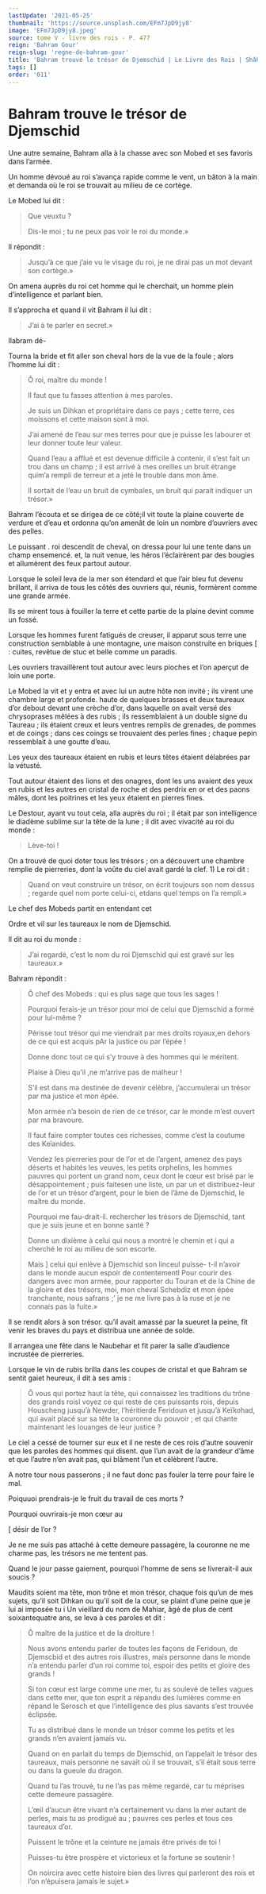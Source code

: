 ```yaml
---
lastUpdate: '2021-05-25'
thumbnail: 'https://source.unsplash.com/EFm7JpD9jy8'
image: 'EFm7JpD9jy8.jpeg'
source: tome V - livre des rois - P. 477
reign: 'Bahram Gour'
reign-slug: 'regne-de-bahram-gour'
title: 'Bahram trouve le trésor de Djemschid | Le Livre des Rois | Shâhnâmeh'
tags: []
order: '011'
---
```


# Bahram trouve le trésor de Djemschid

Une autre semaine, Bahram alla à la chasse avec son Mobed et ses favoris dans l’armée.

Un homme dévoué au roi s’avança rapide comme le vent, un bâton à la main et demanda où le roi se trouvait au milieu de ce cortège.

Le Mobed lui dit :

> Que veuxtu ?
>
> Dis-le moi ; tu ne peux pas voir le roi du monde.»

Il répondit :

> Jusqu’à ce que j’aie vu le visage du roi, je ne dirai pas un mot devant son cortège.»

On amena auprès du roi cet homme qui le cherchait, un homme plein d’intelligence et parlant bien.

Il s’approcha et quand il vit Bahram il lui dit :

> J’ai à te parler en secret.»

Ilabram dé-

Tourna la bride et fit aller son cheval hors de la vue de la foule ; alors l’homme lui dit :

> Ô roi, maître du monde !
>
> Il faut que tu fasses attention à mes paroles.
>
> Je suis un Dihkan et propriétaire dans ce pays ; cette terre, ces moissons et cette maison sont à moi.
>
> J’ai amené de l’eau sur mes terres pour que je puisse les labourer et leur donner toute leur valeur.
>
> Quand l’eau a afflué et est devenue difficile à contenir, il s’est fait un trou dans un champ ; il est arrivé à mes oreilles un bruit étrange quim’a rempli de terreur et a jeté le trouble dans mon âme.
>
> Il sortait de l’eau un bruit de cymbales, un bruit qui parait indiquer un trésor.»

Bahram l’écouta et se dirigea de ce côté;il vit toute la plaine couverte de verdure et d’eau et ordonna qu’on amenât de loin un nombre d’ouvriers avec des pelles.

Le puissant . roi descendit de cheval, on dressa pour lui une tente dans un champ ensemencé. et, la nuit venue, les héros l’éclairèrent par des bougies et allumèrent des feux partout autour.

Lorsque le soleil leva de la mer son étendard et que l’air bleu fut devenu brillant, il arriva de tous les côtés des ouvriers qui, réunis, formèrent comme une grande armée.

Ils se mirent tous à fouiller la terre et cette partie de la plaine devint comme un fossé.

Lorsque les hommes furent fatigués de creuser, il apparut sous terre une construction semblable à une montagne, une maison construite en briques [ : cuites, revêtue de stuc et belle comme un paradis.

Les ouvriers travaillèrent tout autour avec leurs pioches et l’on aperçut de loin une porte.

Le Mobed la vit et y entra et avec lui un autre hôte non invité ; ils virent une chambre large et profonde. haute de quelques brasses et deux taureaux d’or debout devant une crèche d’or, dans laquelle on avait versé des chrysoprases mêlées à des rubis ; ils ressemblaient à un double signe du Taureau ; ils étaient creux et leurs ventres remplis de grenades, de pommes et de coings ; dans ces coings se trouvaient des perles fines ; chaque pepin ressemblait à une goutte d’eau.

Les yeux des taureaux étaient en rubis et leurs têtes étaient délabrées par la vétusté.

Tout autour étaient des lions et des onagres, dont les uns avaient des yeux en rubis et les autres en cristal de roche et des perdrix en or et des paons mâles, dont les poitrines et les yeux étaient en pierres fines.

Le Destour, ayant vu tout cela, alla auprès du roi ; il était par son intelligence le diadème sublime sur la tête de la lune ; il dit avec vivacité au roi du monde :

> Lève-toi !

On a trouvé de quoi doter tous les trésors ; on a découvert une chambre remplie de pierreries, dont la voûte du ciel avait gardé la clef. 1)
Le roi dit :

> Quand on veut construire un trésor, on écrit toujours son nom dessus ; regarde quel nom porte celui-ci, etdans quel temps on l’a rempli.»

Le chef des Mobeds partit en entendant cet

Ordre et vil sur les taureaux le nom de Djemschid.

Il dit au roi du monde :

> J’ai regardé, c’est le nom du roi Djemschid qui est gravé sur les taureaux.»

Bahram répondit :

> Ô chef des Mobeds : qui es plus sage que tous les sages !
>
> Pourquoi ferais-je un trésor pour moi de celui que Djemschid a formé pour lui-même ?
>
> Périsse tout trésor qui me viendrait par mes droits royaux,en dehors de ce qui est acquis pAr la justice ou par l’épée !
>
> Donne donc tout ce qui s’y trouve à des hommes qui le méritent.
>
> Plaise à Dieu qu’il ,ne m’arrive pas de malheur !
>
> S’il est dans ma destinée de devenir célèbre, j’accumulerai un trésor par ma justice et mon épée.
>
> Mon armée n’a besoin de rien de ce trésor, car le monde m’est ouvert par ma bravoure.
>
> Il faut faire compter toutes ces richesses, comme c’est la coutume des Keïanides.
>
> Vendez les pierreries pour de l’or et de l’argent, amenez des pays déserts et habités les veuves, les petits orphelins, les hommes pauvres qui portent un grand nom, ceux dont le cœur est brisé par le désappointement ; puis faitesen une liste, un par un et distribuez-leur de l’or et un trésor d’argent, pour le bien de l’âme de Djemschid, le maître du monde.
>
> Pourquoi me fau-drait-il. rechercher les trésors de Djemschid, tant que je suis jeune et en bonne santé ?
>
> Donne un dixième à celui qui nous a montré le chemin et i qui a cherché le roi au milieu de son escorte.
>
> Mais ] celui qui enlève à Djemschid son linceul puisse-
t-il n’avoir dans le monde aucun espoir de contentementl Pour courir des dangers avec mon armée, pour rapporter du Touran et de la Chine de la gloire et des trésors, moi, mon cheval Schebdiz et mon épée tranchante, nous safrans ;’ je ne me livre pas à la ruse et je ne connais pas la fuite.»

Il se rendit alors à son trésor. qu’il avait amassé par la sueuret la peine, fit venir les braves du pays et distribua une année de solde.

Il arrangea une fête dans le Naubehar et fit parer la salle d’audience incrustée de pierreries.

Lorsque le vin de rubis brilla dans les coupes de cristal et que Bahram se sentit gaiet heureux, il dit à ses amis :

> Ô vous qui portez haut la tête, qui connaissez les traditions du trône des grands roisl voyez ce qui reste de ces puissants rois, depuis Houscheng jusqu’à Newder, l’héritierde Feridoun et jusqu’à Keïkohad, qui avait placé sur sa tête la couronne du pouvoir ; et qui chante maintenant les louanges de leur justice ?

Le ciel a cessé de tourner sur eux et il ne reste de ces rois d’autre souvenir que les paroles des hommes qui disent. que l’un avait de la grandeur d’âme et que l’autre n’en avait pas, qui blâment l’un et célèbrent l’autre.

A notre tour nous passerons ; il ne faut donc pas fouler la terre pour faire le mal.

Poiquuoi prendrais-je le fruit du travail de ces morts ?

Pourquoi ouvrirais-je mon cœur au

[
désir de l’or ?

Je ne me suis pas attaché à cette demeure passagère, la couronne ne me charme pas, les trésors ne me tentent pas.

Quand le jour passe gaiement, pourquoi l’homme de sens se livrerait-il aux soucis ?

Maudits soient ma tête, mon trône et mon trésor, chaque fois qu’un de mes sujets, qu’il soit Dihkan ou qu’il soit de la cour, se plaint d’une peine que je lui ai imposée tu i Un vieillard du nom de Mahiar, âgé de plus de cent soixantequatre ans, se leva à ces paroles et dit :

> Ô maître de la justice et de la droiture !
>
> Nous avons entendu parler de toutes les façons de Feridoun, de Djemscbid et des autres rois illustres, mais personne dans le monde n’a entendu parler d’un roi comme toi, espoir des petits et gloire des grands !
>
> Si ton cœur est large comme une mer, tu as soulevé de telles vagues dans cette mer, que ton esprit a répandu des lumières comme en répand le Serosch et que l’intelligence des plus savants s’est trouvée éclipsée.
>
> Tu as distribué dans le monde un trésor comme les petits et les grands n’en avaient jamais vu.
>
> Quand on en parlait du temps de Djemschid, on l’appelait le trésor des taureaux, mais personne ne savait où il se trouvait, s’il était sous terre ou dans la gueule du dragon.
>
> Quand tu l’as trouvé, tu ne l’as pas même regardé, car tu méprises cette demeure passagère.
>
> L’œil d’aucun être vivant n’a certainement vu dans la mer autant de perles, mais tu as prodigué au ; pauvres ces perles et tous ces taureaux d’or.
>
> Puissent le trône et la ceinture ne jamais être privés de toi !
>
> Puisses-tu être prospère et victorieux et la fortune se soutenir !
>
> On noircira avec cette histoire bien des livres qui parleront des rois et l’on n’épuisera jamais le sujet.»
